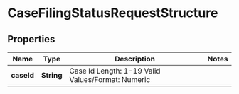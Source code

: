 

# CaseFilingStatusRequestStructure


## Properties

| Name | Type | Description | Notes |
|------------ | ------------- | ------------- | -------------|
|**caseId** | **String** | Case Id    Length: 1-19   Valid Values/Format: Numeric |  |



